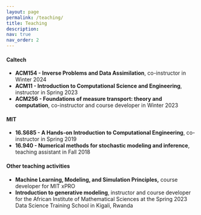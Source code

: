 ```yaml
---
layout: page
permalink: /teaching/
title: Teaching
description: 
nav: true
nav_order: 2
---
```


#### Caltech
- **ACM154 - Inverse Problems and Data Assimilation**, co-instructor in Winter 2024
- **ACM11 - Introduction to Computational Science and Engineering**, instructor in Spring 2023
- **ACM256 - Foundations of measure transport: theory and computation**, co-instructor and course developer in Winter 2023

#### MIT
- **16.S685 - A Hands-on Introduction to Computational Engineering**, co-instructor in Spring 2019
- **16.940 - Numerical methods for stochastic modeling and inference**, teaching assistant in Fall 2018

#### Other teaching activities
- **Machine Learning, Modeling, and Simulation Principles,** course developer for MIT xPRO
- **Introduction to generative modeling**, instructor and course developer  for the African Institute of Mathematical Sciences at the Spring 2023 Data Science Training School in Kigali, Rwanda